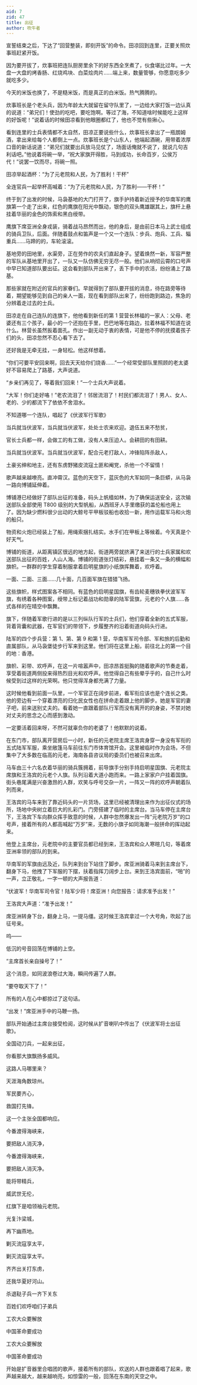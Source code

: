 ```yaml
---
aid: 7
zid: 47
title: 出征
author: 吹牛者
---
```


宣誓结束之后，下达了“回营整装，即刻开饭”的命令。田凉回到连里，正要关照炊事班赶紧开饭。

因为要开拔了，炊事班把连队厨房里余下的好东西全烹煮了，伙食堪比过年。一大盘一大盘的烤香肠、红烧鸡块、白菜烩肉片……端上来，数量管够，你愿意吃多少就吃多少。

今天的米饭也换了，不是糙米饭，而是真正的白米饭。热气腾腾的。

炊事班长是个老头兵，因为年龄太大就留在留守队里了，一边给大家打饭一边认真的说道：“弟兄们！使劲的吃吧，要吃饱啊。等过了海，不知道啥时候能吃上这样的好饭呢！”说着话的时候田凉看到他眼圈都红了，他也不觉有些揪心。

看到连里的士兵表情都不太自然，田凉正要说些什么，炊事班长拿出了一瓶朗姆酒，拿出来给每个人都倒上一点。炊事班长是个山东人，他端起酒碗，用带着浓厚口音的新话说道：“弟兄们就要出兵放马见仗了，场面话俺就不说了，就说几句吉利话吧。”他说着将碗一举，“祝大家旗开得胜，马到成功，长命百岁，公侯万代！”说罢一饮而尽，将碗一照。

田凉举起酒杯：“为了元老院和人民，为了胜利！干杯”

全连官兵一起举杯高喊着：“为了元老院和人民，为了胜利――干杯！”

终于到了出发的时候，马袅基地的大门打开了，旗手护持着新近授予的华南军的鹰旗第一个走了出来，红色的鹰旗在阳光中飘动，银色的双头鹰雄踞其上，旗杆上悬挂着华丽的金色的饰索和黑白绶带。

鹰旗下席亚洲全身戎装，骑着战马昂然而出，他的身后，是由前日本马上武士组成的骑兵卫队，后面。伴随着鼓点和笛声是一个又一个连队：步兵、炮兵、工兵、辎重兵……马蹄的的，车轮滚滚。

基地旁的田地里，水渠旁，正在劳作的农夫们直起身子。望着焕然一新，军容严整的军队从基地里开出了，一队又一队仿佛无穷无尽一般。他们从响彻云霄的口号声中早已知道部队要出征。这会看到部队开出来了，丢下手中的农活，纷纷涌上了路基。

那些家就在附近的官兵的家眷们。早就得到了部队要开拔的消息，待在路旁等待着，期望能够见到自己的亲人一面，现在看到部队出来了，纷纷跑到路边，焦急的分辨着走过去的士兵。

田凉走在自己连队的连旗下，他他看到新任的第 1 营营长林福的一家人：父母、老婆还有三个孩子，最小的一个还抱在手里，巴巴地等在路边，拉着林福不知道在说什么。林营长虽然扳着面孔。作出一副无动于衷的表情，可是他不停的抚摸着孩子们的头，田凉忽然不忍心看下去了。

还好我是无牵无挂，一身轻松。他这样想着。

“你们可要平安回来啊，回去天天给你们烧香……”一个经常受部队里照顾的老太婆好不容易爬上了路基，大声说道。

“乡亲们再见了，等着我们回来！”一个士兵大声说着。

“大军！你们走好咯！”老农流泪了！邻居流泪了！村民们都流泪了！男人、女人、老的、少的都流下了依依不舍泪水。

不知道哪一个连队，唱起了《伏波军行军歌》

当兵就当伏波军，当兵就当伏波军，处处士农来欢迎。退伍五来不愁贫，

官长士兵都一样，会做工的有工做，没有人来压迫人。会耕田的有田耕。

当兵就当伏波军。当兵就当伏波军，配合元老打敌人，冲锋陷阵杀敌人，

土豪劣绅和地主，还有东虏野猪皮流寇土匪和阉党，杀他一个不留情！

歌声越来越嘹亮。直冲霄汉。蓝色的天空下，蓝灰色的大军如同一条巨蟒，从马袅一路向博铺延伸着。

博铺港已经做好了部队出征的准备，码头上帆樯如林，为了确保运送安全，这次输送部队全部使用 T800 级别的大型帆船，从西班牙人手里缴获的盖伦船也用上了。因为缺少燃料很少出动的大鲸号平甲板驳船也收拾一新，用作运载军马和火炮的船只。

物资和火炮已经装上了船，用绳索捆扎结实。水手们在甲板上等候着。今天真是个好天气。

博铺的街道，从距离镇区很远的地方起，街道两旁就挤满了来送行的士兵家属和欢送部队出征的百姓，人山人海。博铺的街道张灯结彩，悬挂着一条又一条的横幅和旗帜。一群群的学生穿着制服拿着启明星旗的小纸旗挥舞着，欢呼着。

一面、二面、三面……几十面，几百面军旗在猎猎飞扬。

这些旗帜，样式图案各不相同。有蓝色的启明星国旗，有齿轮麦穗铁拳伏波军军旗，有绣着各种图案，绶带上标记着战功和勋章的陆军营旗，元老的个人旗……各式各样的在晴空中飘舞。

旗下，伴随着军歌行进的是以三列纵队行军的士兵们，他们穿着全新的五式军服，背着背囊和武器，在军官们的带领下，步履整齐的沿着街道向码头行进。

陆军的四个步兵营：第 1、第、第 9 和第 1 营，华南军军司令部、军和旅的后勤和直属部队，从马袅堡徒步行军来到这里。他们将在这里上船，前往北上的第一个目的地：香港。

旗帜、彩带、欢呼声，在这一片喧嚣声中，田凉昂首挺胸的随着歌声的节奏走着，享受着街道两侧投来得热烈目光和欢呼声。他觉得自己有些晕乎乎的，自己什么时候受到过这样的光荣啊。他只觉得浑身都充满了力量。

这时候他看到前面一队里，一个军官正在阔步前进，看军衔应该也是个连长之类。他的旁边有一个穿着漂亮的归化民女性也在拼命走着跟上他的脚步。她是军官的妻子吧，前来送别丈夫的。看着她一直跟着部队行军而没有离开的的身姿，不禁对她对丈夫的思念之心而感到激动。

一定要活着回来呀，不然可就辜负你的老婆了！他默默的说着。

在东门市，部队离开营房后一小时，新任的元老院主席王洛宾身穿一身没有军衔的五式陆军军服，乘坐敞篷马车前往东门市体育馆开会。这里被临时作为会场，不但集中了大多数在临高的元老，海南各县咨议局的委员们也被召来出席。

马车由三十六名衣着华丽的骑兵簇拥着，前导旗手分别手持启明星国旗、元老院主席旗和王洛宾的元老个人旗。队列沿着大道小跑而来。一路上家家户户挂着国旗。街头巷尾满是兴奋激昂的人群，欢笑与呼号交杂一片，一阵又一阵的欢呼声朝着队列而来，

王洛宾的马车来到了靠近码头的一片货场，这里已经被清理出来作为出征仪式的场所，场地中央树立着巨大的扎彩门。门旁搭建了临时的主席台。当马车停在主席台下，王洛宾下车向群众挥手致意的时候，人群中忽然爆发出一阵“元老院万岁”的口号声，接着所有的人都高喊起“万岁”来，无数的小旗子如同海潮一般拼命的挥动起来。

他登上主席台，元老院中的主要官员都已经到来，王洛宾和众人寒暄几句，等着席亚洲率领的部队的到来。

华南军的军旗由远及近，队列来到台下站住了脚步。席亚洲骑着马来到主席台下，翻身下马，他拽了下军服的下摆，扶着指挥刀阔步上台。来到王洛宾面前，“啪”的一声，立正敬礼，一字一顿的大声报告道：

“伏波军！华南军司令官！陆军少将！席亚洲！向您报告：请求准予出发！”

王洛宾大声道：“准予出发！”

席亚洲转身下台，翻身上马，一提马缰。这时候王洛宾拿过一个大号角，吹起了出征号来。

呜――

低沉的号音回荡在博铺的上空。

“主席首长亲自操号了！”

这个消息，如同波浪卷过大海，瞬间传遍了人群。

“要夺取天下了！”

所有的人在心中都掠过了这句话。

“出发！”席亚洲手中的马鞭一扬。

部队开始通过主席台接受检阅，这时候从扩音喇叭中传出了《伏波军将士出征歌》。

全国动刀兵，一起来出征，

你看那大旗飘扬多威风。

这路人马哪里来？

天涯海角数琼州。

军民要齐心，

救国打先锋。

这一个主张全国都响应。

今番渡得海峡来，

要把敌人消灭净，

今番渡得海峡来，

要把敌人消灭净。

能将带精兵，

威武世无伦，

红旗下是咱领袖元老院。

光复汴梁城，

再下幽燕地。

剿灭流寇享太平，

剿灭流寇享太平。

齐齐出关打东虏，

还我华夏好河山。

杀退鞑子兵一齐下关东

百姓们欢呼咱们子弟兵

工农大众要解放

中国革命要成功

工农大众要解放

中国革命要成功

开始是扩音器里合唱团的歌声，接着所有的部队，欢送的人群也跟着唱了起来，歌声越来越大，越来越响亮，如惊雷的一般，回荡在东南的天空之中。
